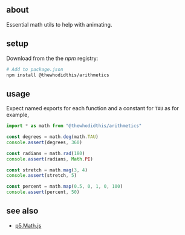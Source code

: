 ## about

Essential math utils to help with animating.

## setup

Download from the the _npm_ registry:

```sh
# Add to package.json
npm install @thewhodidthis/arithmetics
```

## usage

Expect named exports for each function and a constant for `TAU` as for example,

```js
import * as math from "@thewhodidthis/arithmetics"

const degrees = math.deg(math.TAU)
console.assert(degrees, 360)

const radians = math.rad(180)
console.assert(radians, Math.PI)

const stretch = math.mag(3, 4)
console.assert(stretch, 5)

const percent = math.map(0.5, 0, 1, 0, 100)
console.assert(percent, 50)
```

## see also

- [p5.Math.js](https://github.com/trembl/p5.Math.js)
